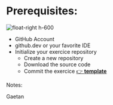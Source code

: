 <!-- .slide: -->

# Prerequisites:

![float-right h-600](./assets/images/exercice_repo_structure.png)

* GitHub Account
* github.dev or your favorite IDE
* Initialize your exercice repository
  * Create a new repository
  * Download the source code
  * Commit the exercice [👉 **template**](https://github.com/sfeir-open-source/sfeir-school-github-actions/tree/main/steps/00-prerequisites)

Notes:

Gaetan
